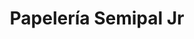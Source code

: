 ---
title: "Papelería Semipal Jr"
url: /guayaquil/papeleria-semipal-jr/
shop: material de oficina
---